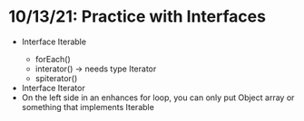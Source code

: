 # 10/13/21: Practice with Interfaces

- Interface Iterable<T>
  - forEach()
  - interator() -> needs type Iterator<T>
  - spiterator()
- Interface Iterator<T>
- On the left side in an enhances for loop, you can only put Object array or something that implements Iterable 